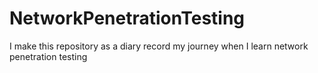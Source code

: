 # NetworkPenetrationTesting
I make this repository as a diary record my journey when I learn network penetration testing

